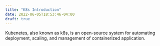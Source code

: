 ```yaml
---
title: "K8s Introduction"
date: 2022-06-05T18:53:46-04:00
draft: true
---
```


Kubenetes, also known as k8s, is an open-source system for automating deployment, scaling, and management of containerized application.